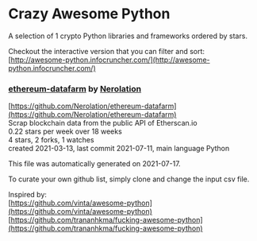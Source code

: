 # Crazy Awesome Python
A selection of 1 crypto Python libraries and frameworks ordered by stars.  

Checkout the interactive version that you can filter and sort: 
[http://awesome-python.infocruncher.com/](http://awesome-python.infocruncher.com/)  


### [ethereum-datafarm](https://github.com/Nerolation/ethereum-datafarm) by [Nerolation](https://github.com/Nerolation)  
[https://github.com/Nerolation/ethereum-datafarm](https://github.com/Nerolation/ethereum-datafarm)  
Scrap blockchain data from the public API of Etherscan.io  
0.22 stars per week over 18 weeks  
4 stars, 2 forks, 1 watches  
created 2021-03-13, last commit 2021-07-11, main language Python  


This file was automatically generated on 2021-07-17.  

To curate your own github list, simply clone and change the input csv file.  

Inspired by:  
[https://github.com/vinta/awesome-python](https://github.com/vinta/awesome-python)  
[https://github.com/trananhkma/fucking-awesome-python](https://github.com/trananhkma/fucking-awesome-python)  